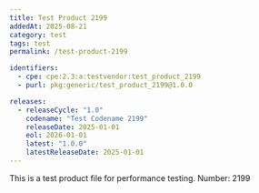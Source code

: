 ```yaml
---
title: Test Product 2199
addedAt: 2025-08-21
category: test
tags: test
permalink: /test-product-2199

identifiers:
  - cpe: cpe:2.3:a:testvendor:test_product_2199
  - purl: pkg:generic/test_product_2199@1.0.0

releases:
  - releaseCycle: "1.0"
    codename: "Test Codename 2199"
    releaseDate: 2025-01-01
    eol: 2026-01-01
    latest: "1.0.0"
    latestReleaseDate: 2025-01-01
---
```


This is a test product file for performance testing. Number: 2199
